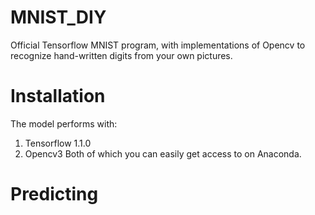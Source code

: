 # MNIST_DIY
Official Tensorflow MNIST program, 
with implementations of Opencv to recognize hand-written digits from your own pictures.




# Installation
The model performs with:
1) Tensorflow 1.1.0
2) Opencv3
Both of which you can easily get access to on Anaconda.

# Predicting
